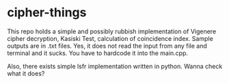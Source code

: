 # cipher-things
This repo holds a simple and possibly rubbish implementation of Vigenere cipher decryption, Kasiski Test, calculation of coincidence index.
Sample outputs are in .txt files.
Yes, it does not read the input from any file and terminal and it sucks. You have to hardcode it into the main.cpp.

Also, there exists simple lsfr implementation written in python. Wanna check what it does?
